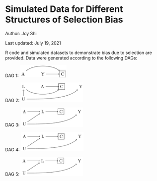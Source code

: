 # Simulated Data for Different Structures of Selection Bias
Author: Joy Shi

Last updated: July 19, 2021

R code and simulated datasets to demonstrate bias due to selection are provided. Data were generated according to the following DAGs:

DAG 1:
<img src="/dags/DAG1.png" width=30%>

DAG 2: 
<img src="/dags/DAG2.png" width=40%>

DAG 3:
<img src="/dags/DAG3.png" width=40%>

DAG 4:
<img src="/dags/DAG3.png" width=40%>

DAG 5:
<img src="/dags/DAG3.png" width=40%>
